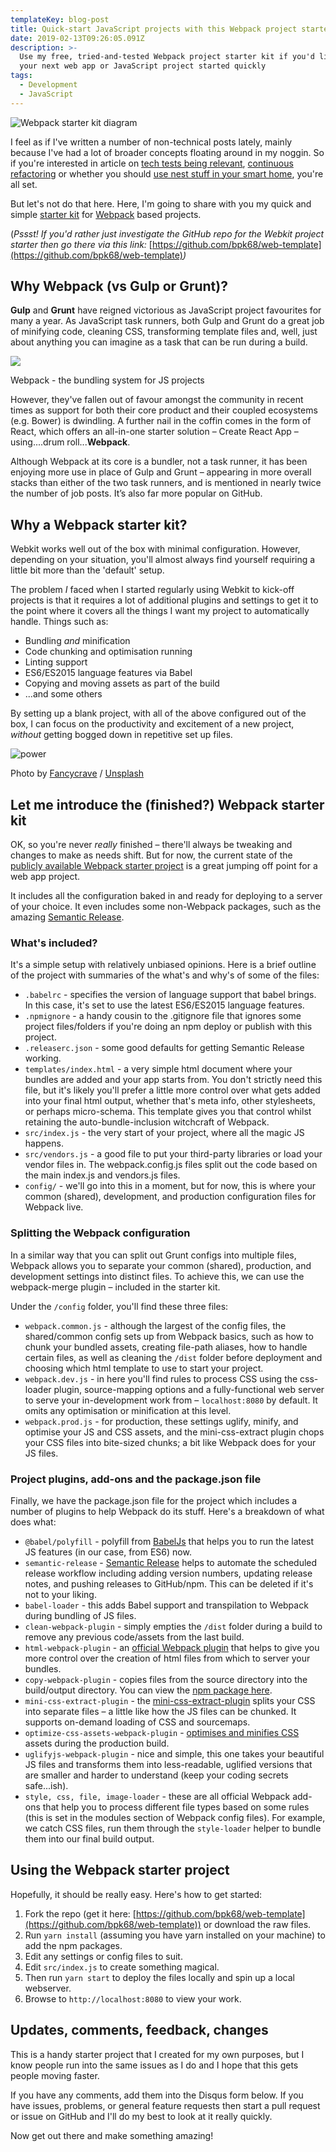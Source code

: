 ```yaml
---
templateKey: blog-post
title: Quick-start JavaScript projects with this Webpack project starter kit
date: 2019-02-13T09:26:05.091Z
description: >-
  Use my free, tried-and-tested Webpack project starter kit if you'd like to get
  your next web app or JavaScript project started quickly
tags:
  - Development
  - JavaScript
---
```


![Webpack starter kit diagram](/img/webpack-starter-kit-blog-header.png)

I feel as if I've written a number of non-technical posts lately, mainly because I've had a lot of broader concepts floating around in my noggin. So if you're interested in article on [tech tests being relevant](https://robkendal.co.uk/are-tech-tests-still-relevant/), [continuous refactoring](https://robkendal.co.uk/continuous-refactoring-avoiding-technical-debt-in-the-here-and-now/) or whether you should [use nest stuff in your smart home](https://robkendal.co.uk/nest-smart-home-review/), you're all set.

But let's not do that here. Here, I'm going to share with you my quick and simple [starter kit](https://github.com/bpk68/web-template) for [Webpack](https://webpack.js.org/) based projects.

(_Pssst! If you'd rather just investigate the GitHub repo for the Webkit project starter then go there via this link:_ [https://github.com/bpk68/web-template](https://github.com/bpk68/web-template)_)_

Why Webpack (vs Gulp or Grunt)?
-------------------------------

**Gulp** and **Grunt** have reigned victorious as JavaScript project favourites for many a year. As JavaScript task runners, both Gulp and Grunt do a great job of minifying code, cleaning CSS, transforming template files and, well, just about anything you can imagine as a task that can be run during a build.

![](https://robkendal.co.uk/content/images/2019/02/logo-on-white-bg.png)

Webpack - the bundling system for JS projects

However, they've fallen out of favour amongst the community in recent times as support for both their core product and their coupled ecosystems (e.g. Bower) is dwindling. A further nail in the coffin comes in the form of React, which offers an all-in-one starter solution – Create React App – using....drum roll...**Webpack**.

Although Webpack at its core is a bundler, not a task runner, it has been enjoying more use in place of Gulp and Grunt – appearing in more overall stacks than either of the two task runners, and is mentioned in nearly twice the number of job posts. It’s also far more popular on GitHub.

Why a Webpack starter kit?
--------------------------

Webkit works well out of the box with minimal configuration. However, depending on your situation, you'll almost always find yourself requiring a little bit more than the 'default' setup.

The problem _I_ faced when I started regularly using Webkit to kick-off projects is that it requires a lot of additional plugins and settings to get it to the point where it covers all the things I want my project to automatically handle. Things such as:

*   Bundling _and_ minification
*   Code chunking and optimisation running
*   Linting support
*   ES6/ES2015 language features via Babel
*   Copying and moving assets as part of the build
*   ...and some others

By setting up a blank project, with all of the above configured out of the box, I can focus on the productivity and excitement of a new project, _without_ getting bogged down in repetitive set up files.

![power](https://images.unsplash.com/photo-1493994055174-cfa612a0d07c?ixlib=rb-1.2.1&q=80&fm=jpg&crop=entropy&cs=tinysrgb&w=1080&fit=max&ixid=eyJhcHBfaWQiOjExNzczfQ)

Photo by [Fancycrave](https://unsplash.com/@fancycrave?utm_source=ghost&utm_medium=referral&utm_campaign=api-credit) / [Unsplash](https://unsplash.com/?utm_source=ghost&utm_medium=referral&utm_campaign=api-credit)

Let me introduce the (finished?) Webpack starter kit
----------------------------------------------------

OK, so you're never _really_ finished – there'll always be tweaking and changes to make as needs shift. But for now, the current state of the [publicly available Webpack starter project](https://github.com/bpk68/web-template) is a great jumping off point for a web app project.

It includes all the configuration baked in and ready for deploying to a server of your choice. It even includes some non-Webpack packages, such as the amazing [Semantic Release](https://github.com/semantic-release/semantic-release).

### What's included?

It's a simple setup with relatively unbiased opinions. Here is a brief outline of the project with summaries of the what's and why's of some of the files:

*   `.babelrc` - specifies the version of language support that babel brings. In this case, it's set to use the latest ES6/ES2015 language features.
*   `.npmignore` - a handy cousin to the .gitignore file that ignores some project files/folders if you're doing an npm deploy or publish with this project.
*   `.releaserc.json` - some good defaults for getting Semantic Release working.
*   `templates/index.html` - a very simple html document where your bundles are added and your app starts from. You don't strictly need this file, but it's likely you'll prefer a little more control over what gets added into your final html output, whether that's meta info, other stylesheets, or perhaps micro-schema. This template gives you that control whilst retaining the auto-bundle-inclusion witchcraft of Webpack.
*   `src/index.js` - the very start of your project, where all the magic JS happens.
*   `src/vendors.js` - a good file to put your third-party libraries or load your vendor files in. The webpack.config.js files split out the code based on the main index.js and vendors.js files.
*   `config/` - we'll go into this in a moment, but for now, this is where your common (shared), development, and production configuration files for Webpack live.

### Splitting the Webpack configuration

In a similar way that you can split out Grunt configs into multiple files, Webpack allows you to separate your common (shared), production, and development settings into distinct files. To achieve this, we can use the webpack-merge plugin – included in the starter kit.

Under the `/config` folder, you'll find these three files:

*   `webpack.common.js` - although the largest of the config files, the shared/common config sets up from Webpack basics, such as how to chunk your bundled assets, creating file-path aliases, how to handle certain files, as well as cleaning the `/dist` folder before deployment and choosing which html template to use to start your project.
*   `webpack.dev.js` - in here you'll find rules to process CSS using the css-loader plugin, source-mapping options and a fully-functional web server to serve your in-development work from – `localhost:8080` by default. It omits any optimisation or minification at this level.
*   `webpack.prod.js` - for production, these settings uglify, minify, and optimise your JS and CSS assets, and the mini-css-extract plugin chops your CSS files into bite-sized chunks; a bit like Webpack does for your JS files.

### Project plugins, add-ons and the package.json file

Finally, we have the package.json file for the project which includes a number of plugins to help Webpack do its stuff. Here's a breakdown of what does what:

*   `@babel/polyfill` - polyfill from [BabelJs](https://babeljs.io/) that helps you to run the latest JS features (in our case, from ES6) now.
*   `semantic-release` - [Semantic Release](https://github.com/semantic-release/semantic-release) helps to automate the scheduled release workflow including adding version numbers, updating release notes, and pushing releases to GitHub/npm. This can be deleted if it's not to your liking.
*   `babel-loader` - this adds Babel support and transpilation to Webpack during bundling of JS files.
*   `clean-webpack-plugin` - simply empties the `/dist` folder during a build to remove any previous code/assets from the last build.
*   `html-webpack-plugin` - an [official Webpack plugin](https://webpack.js.org/plugins/html-webpack-plugin/) that helps to give you more control over the creation of html files from which to server your bundles.
*   `copy-webpack-plugin` - copies files from the source directory into the build/output directory. You can view the [npm package here](https://www.npmjs.com/package/copy-webpack-plugin).
*   `mini-css-extract-plugin` - the [mini-css-extract-plugin](https://github.com/webpack-contrib/mini-css-extract-plugin) splits your CSS into separate files – a little like how the JS files can be chunked. It supports on-demand loading of CSS and sourcemaps.
*   `optimize-css-assets-webpack-plugin` - [optimises and minifies CSS](https://www.npmjs.com/package/optimize-css-assets-webpack-plugin) assets during the production build.
*   `uglifyjs-webpack-plugin` - nice and simple, this one takes your beautiful JS files and transforms them into less-readable, uglified versions that are smaller and harder to understand (keep your coding secrets safe...ish).
*   `style, css, file, image-loader` - these are all official Webpack add-ons that help you to process different file types based on some rules (this is set in the modules section of Webpack config files). For example, we catch CSS files, run them through the `style-loader` helper to bundle them into our final build output.

Using the Webpack starter project
---------------------------------

Hopefully, it should be really easy. Here's how to get started:

1.  Fork the repo (get it here: [https://github.com/bpk68/web-template](https://github.com/bpk68/web-template)) or download the raw files.
2.  Run `yarn install` (assuming you have yarn installed on your machine) to add the npm packages.
3.  Edit any settings or config files to suit.
4.  Edit `src/index.js` to create something magical.
5.  Then run `yarn start` to deploy the files locally and spin up a local webserver.
6.  Browse to `http://localhost:8080` to view your work.

Updates, comments, feedback, changes
------------------------------------

This is a handy starter project that I created for my own purposes, but I know people run into the same issues as I do and I hope that this gets people moving faster.

If you have any comments, add them into the Disqus form below. If you have issues, problems, or general feature requests then start a pull request or issue on GitHub and I'll do my best to look at it really quickly.

Now get out there and make something amazing!
